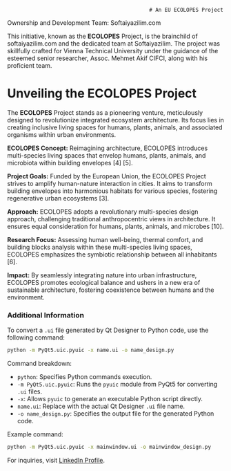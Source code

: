                                                   # An EU ECOLOPES Project 


Ownership and Development Team: Softaiyazilim.com

This initiative, known as the **ECOLOPES** Project, is the brainchild of softaiyazilim.com and the dedicated team at Softaiyazilim. The project was skillfully crafted for Vienna Technical University under the guidance of the esteemed senior researcher, Assoc. Mehmet Akif CIFCI, along with his proficient team.

# Unveiling the ECOLOPES Project

The **ECOLOPES** Project stands as a pioneering venture, meticulously designed to revolutionize integrated ecosystem architecture. Its focus lies in creating inclusive living spaces for humans, plants, animals, and associated organisms within urban environments.

**ECOLOPES Concept:** Reimagining architecture, ECOLOPES introduces multi-species living spaces that envelop humans, plants, animals, and microbiota within building envelopes [4] [5].

**Project Goals:** Funded by the European Union, the ECOLOPES Project strives to amplify human-nature interaction in cities. It aims to transform building envelopes into harmonious habitats for various species, fostering regenerative urban ecosystems [3].

**Approach:** ECOLOPES adopts a revolutionary multi-species design approach, challenging traditional anthropocentric views in architecture. It ensures equal consideration for humans, plants, animals, and microbes [10].

**Research Focus:** Assessing human well-being, thermal comfort, and building blocks analysis within these multi-species living spaces, ECOLOPES emphasizes the symbiotic relationship between all inhabitants [6].

**Impact:** By seamlessly integrating nature into urban infrastructure, ECOLOPES promotes ecological balance and ushers in a new era of sustainable architecture, fostering coexistence between humans and the environment.

### Additional Information

To convert a `.ui` file generated by Qt Designer to Python code, use the following command:

```bash
python -m PyQt5.uic.pyuic -x name.ui -o name_design.py
```

Command breakdown:

- `python`: Specifies Python commands execution.
- `-m PyQt5.uic.pyuic`: Runs the `pyuic` module from PyQt5 for converting `.ui` files.
- `-x`: Allows `pyuic` to generate an executable Python script directly.
- `name.ui`: Replace with the actual Qt Designer `.ui` file name.
- `-o name_design.py`: Specifies the output file for the generated Python code.

Example command:

```bash
python -m PyQt5.uic.pyuic -x mainwindow.ui -o mainwindow_design.py
```

For inquiries, visit [LinkedIn Profile](https://www.linkedin.com/in/themanoftalent).
